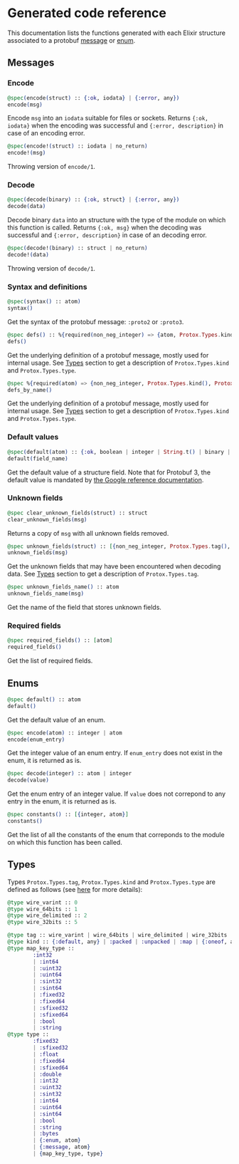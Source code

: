 # Generated code reference

This documentation lists the functions generated with each Elixir structure associated to a protobuf [message](documentation/reference.md#messages) or [enum](documentation/reference.md#enums).

## Messages

### Encode

```elixir
@spec(encode(struct) :: {:ok, iodata} | {:error, any})
encode(msg)
```

Encode `msg` into an `iodata` suitable for files or sockets.
Returns `{:ok, iodata}` when the encoding was successful and `{:error, description}` in case of an encoding error.


```elixir
@spec(encode!(struct) :: iodata | no_return)
encode!(msg)
```

Throwing version of `encode/1`.

### Decode

```elixir
@spec(decode(binary) :: {:ok, struct} | {:error, any})
decode(data)
```

Decode binary `data` into an structure with the type of the module on which this function is called.
Returns `{:ok, msg}` when the decoding was successful and `{:error, description}` in case of an decoding error.


```elixir
@spec(decode!(binary) :: struct | no_return)
decode!(data)
```

Throwing version of `decode/1`.

### Syntax and definitions

```elixir
@spec(syntax() :: atom)
syntax()
```
Get the syntax of the protobuf message: `:proto2` or `:proto3`.

```elixir
@spec defs() :: %{required(non_neg_integer) => {atom, Protox.Types.kind(), Protox.Types.type()}}
defs()
```
Get the underlying definition of a protobuf message, mostly used for internal usage.
See [Types](documentation/reference.md#types) section to get a description of `Protox.Types.kind` and `Protox.Types.type`.

```elixir
@spec %{required(atom) => {non_neg_integer, Protox.Types.kind(), Protox.Types.type()}}
defs_by_name()
```
Get the underlying definition of a protobuf message, mostly used for internal usage.
See [Types](documentation/reference.md#types) section to get a description of `Protox.Types.kind` and `Protox.Types.type`.

### Default values

```elixir
@spec(default(atom) :: {:ok, boolean | integer | String.t() | binary | float} | {:error, atom}
default(field_name)
```

Get the default value of a structure field. Note that for Protobuf 3, the default value is mandated by [the Google reference documentation](https://developers.google.com/protocol-buffers/docs/proto3#default).

### Unknown fields

```elixir
@spec clear_unknown_fields(struct) :: struct
clear_unknown_fields(msg)
```
Returns a copy of `msg` with all unknown fields removed.

```elixir
@spec unknown_fields(struct) :: [{non_neg_integer, Protox.Types.tag(), binary}]
unknown_fields(msg)
```
Get the unknown fields that may have been encountered when decoding data.
See [Types](documentation/reference.md#types) section to get a description of `Protox.Types.tag`.

```elixir
@spec unknown_fields_name() :: atom
unknown_fields_name(msg)
```
Get the name of the field that stores unknown fields.

### Required fields

```elixir
@spec required_fields() :: [atom]
required_fields()
```
Get the list of required fields.

## Enums

```elixir
@spec default() :: atom
default()
```
Get the default value of an enum.

```elixir
@spec encode(atom) :: integer | atom
encode(enum_entry)
```
Get the integer value of an enum entry. If `enum_entry` does not exist in the enum, it is returned as is.


```elixir
@spec decode(integer) :: atom | integer
decode(value)
```
Get the enum entry of an integer value. If `value` does not correpond to any entry in the enum, it is returned as is.

```elixir
@spec constants() :: [{integer, atom}]
constants()
```
Get the list of all the constants of the enum that correponds to the module on which this function has been called.

## Types

Types `Protox.Types.tag`, `Protox.Types.kind` and `Protox.Types.type` are defined as follows
(see [here](https://developers.google.com/protocol-buffers/docs/encoding#structure) for more details):

```elixir
@type wire_varint :: 0
@type wire_64bits :: 1
@type wire_delimited :: 2
@type wire_32bits :: 5

@type tag :: wire_varint | wire_64bits | wire_delimited | wire_32bits
@type kind :: {:default, any} | :packed | :unpacked | :map | {:oneof, atom}
@type map_key_type ::
        :int32
        | :int64
        | :uint32
        | :uint64
        | :sint32
        | :sint64
        | :fixed32
        | :fixed64
        | :sfixed32
        | :sfixed64
        | :bool
        | :string
@type type ::
        :fixed32
        | :sfixed32
        | :float
        | :fixed64
        | :sfixed64
        | :double
        | :int32
        | :uint32
        | :sint32
        | :int64
        | :uint64
        | :sint64
        | :bool
        | :string
        | :bytes
        | {:enum, atom}
        | {:message, atom}
        | {map_key_type, type}

```